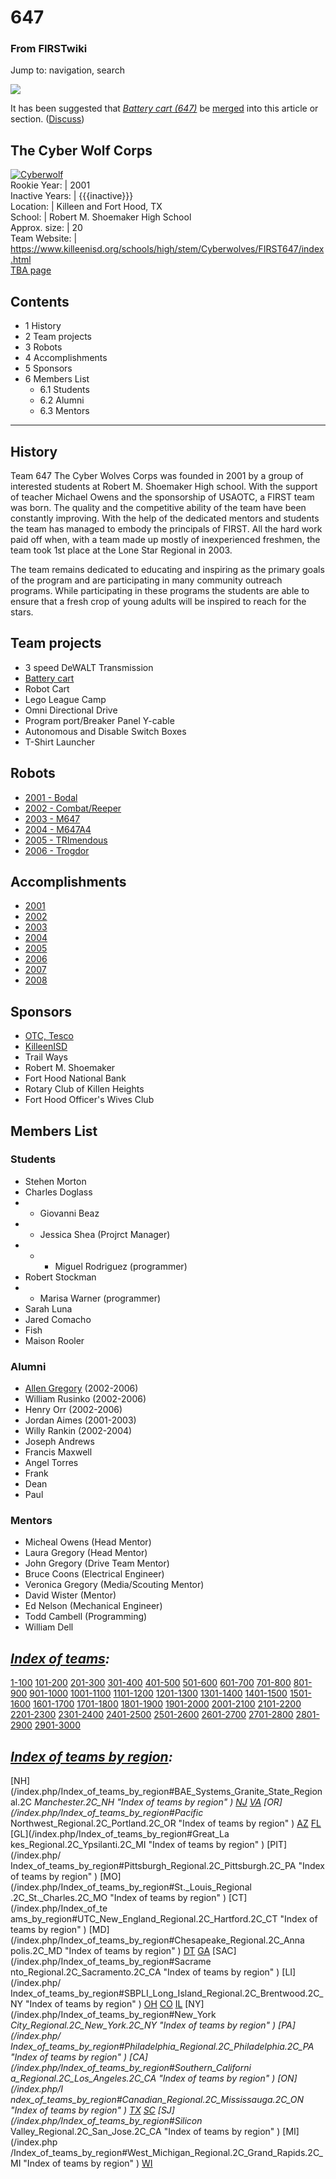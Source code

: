 # 647

### From FIRSTwiki

Jump to: navigation, search

[![](/media/a/ae/Mergefrom.gif)](/index.php/Image:Mergefrom.gif "" )

It has been suggested that _[Battery cart
(647)](/index.php/Battery_cart_%28647%29 "Battery cart \(647\)" )_ be
[merged](http://www.wikipedia.org/wiki/Merging_and_moving_pages
"wikipedia:Merging_and_moving_pages" ) into this article or section.
([Discuss](/index.php/Talk:647 "Talk:647" ))

The Cyber Wolf Corps  
---  
[![Cyberwolf](/media/0/08/Cyberwolf150.jpg)](/index.php/Image:Cyberwolf150.jpg
"Cyberwolf" )  
Rookie Year: | 2001  
Inactive Years: | {{{inactive}}}  
Location: | Killeen and Fort Hood, TX  
School: | Robert M. Shoemaker High School  
Approx. size: | 20  
Team Website: |
<https://www.killeenisd.org/schools/high/stem/Cyberwolves/FIRST647/index.html>  
[TBA page](http://www.thebluealliance.net/tbatv/team.php?team=647
"http://www.thebluealliance.net/tbatv/team.php?team=647" )  
  
  

  

## Contents

  * 1 History
  * 2 Team projects
  * 3 Robots
  * 4 Accomplishments
  * 5 Sponsors
  * 6 Members List
    * 6.1 Students
    * 6.2 Alumni
    * 6.3 Mentors  
---  
  

## History

Team 647 The Cyber Wolves Corps was founded in 2001 by a group of interested
students at Robert M. Shoemaker High school. With the support of teacher
Michael Owens and the sponsorship of USAOTC, a FIRST team was born. The
quality and the competitive ability of the team have been constantly
improving. With the help of the dedicated mentors and students the team has
managed to embody the principals of FIRST. All the hard work paid off when,
with a team made up mostly of inexperienced freshmen, the team took 1st place
at the Lone Star Regional in 2003.

The team remains dedicated to educating and inspiring as the primary goals of
the program and are participating in many community outreach programs. While
participating in these programs the students are able to ensure that a fresh
crop of young adults will be inspired to reach for the stars.


## Team projects

  * 3 speed DeWALT Transmission 
  * [Battery cart](/index.php/Battery_cart_%28647%29 "Battery cart \(647\)" )
  * Robot Cart 
  * Lego League Camp 
  * Omni Directional Drive 
  * Program port/Breaker Panel Y-cable 
  * Autonomous and Disable Switch Boxes 
  * T-Shirt Launcher 


## Robots

  * [2001 - Bodal](/index.php/Bodal_%28647%29 "Bodal \(647\)" )
  * [2002 - Combat/Reeper](/index.php/Combat_%28647%29 "Combat \(647\)" )
  * [2003 - M647](/index.php/M647_%28647%29 "M647 \(647\)" )
  * [2004 - M647A4](/index.php/M647A4_%28647%29 "M647A4 \(647\)" )
  * [2005 - TRImendous](/index.php/TRImendous_%28647%29 "TRImendous \(647\)" )
  * [2006 - Trogdor](/index.php/Trogdor_%28647%29 "Trogdor \(647\)" )


## Accomplishments

  * [2001](/index.php/647_in_2001 "647 in 2001" )
  * [2002](/index.php/647_in_2002 "647 in 2002" )
  * [2003](/index.php/647_in_2003 "647 in 2003" )
  * [2004](/index.php/647_in_2004 "647 in 2004" )
  * [2005](/index.php/647_in_2005 "647 in 2005" )
  * [2006](/index.php?title=647_in_2006&action=edit "647 in 2006" )
  * [2007](/index.php?title=647_in_2007&action=edit "647 in 2007" )
  * [2008](/index.php?title=647_in_2008&action=edit "647 in 2008" )


## Sponsors

  * [OTC, Tesco](http://www.otc.army.mil/otcweb/MainOTC.htm "http://www.otc.army.mil/otcweb/MainOTC.htm" )
  * [KilleenISD](http://www.killeenisd.org "http://www.killeenisd.org" )
  * Trail Ways 
  * Robert M. Shoemaker 
  * Fort Hood National Bank 
  * Rotary Club of Killen Heights 
  * Fort Hood Officer's Wives Club 


## Members List


### Students

  * Stehen Morton 
  * Charles Doglass 
  *   * Giovanni Beaz 
  *   * Jessica Shea (Projrct Manager) 
  *   *   * Miguel Rodriguez (programmer) 
  * Robert Stockman 
  *   * Marisa Warner (programmer) 
  * Sarah Luna 
  * Jared Comacho 
  * Fish 
  * Maison Rooler 

###  Alumni

  * [Allen Gregory](/index.php/User:Cyberwolf_22 "User:Cyberwolf 22" ) (2002-2006) 
  * William Rusinko (2002-2006) 
  * Henry Orr (2002-2006) 
  * Jordan Aimes (2001-2003) 
  * Willy Rankin (2002-2004) 
  * Joseph Andrews 
  * Francis Maxwell 
  * Angel Torres 
  * Frank 
  * Dean 
  * Paul 


### Mentors

  * Micheal Owens (Head Mentor) 
  * Laura Gregory (Head Mentor) 
  * John Gregory (Drive Team Mentor) 
  * Bruce Coons (Electrical Engineer) 
  * Veronica Gregory (Media/Scouting Mentor) 
  * David Wister (Mentor) 
  * Ed Nelson (Mechanical Engineer) 
  * Todd Cambell (Programming) 
  * William Dell 

  
  

_[Index of teams](/index.php/Index_of_teams "Index of teams" ):_  
---  
  
[1-100](/index.php/Index_of_teams#1-100 "Index of teams" )
[101-200](/index.php/Index_of_teams#101-200 "Index of teams" )
[201-300](/index.php/Index_of_teams#201-300 "Index of teams" )
[301-400](/index.php/Index_of_teams#301-400 "Index of teams" )
[401-500](/index.php/Index_of_teams#401-500 "Index of teams" )
[501-600](/index.php/Index_of_teams#501-600 "Index of teams" )
[601-700](/index.php/Index_of_teams#601-700 "Index of teams" )
[701-800](/index.php/Index_of_teams#701-800 "Index of teams" )
[801-900](/index.php/Index_of_teams#801-900 "Index of teams" )
[901-1000](/index.php/Index_of_teams#901-1000 "Index of teams" )
[1001-1100](/index.php/Index_of_teams#1001-1100 "Index of teams" )
[1101-1200](/index.php/Index_of_teams#1101-1200 "Index of teams" )
[1201-1300](/index.php/Index_of_teams#1201-1300 "Index of teams" )
[1301-1400](/index.php/Index_of_teams#1301-1400 "Index of teams" )
[1401-1500](/index.php/Index_of_teams#1401-1500 "Index of teams" )
[1501-1600](/index.php/Index_of_teams#1501-1600 "Index of teams" )
[1601-1700](/index.php/Index_of_teams#1601-1700 "Index of teams" )
[1701-1800](/index.php/Index_of_teams#1701-1800 "Index of teams" )
[1801-1900](/index.php/Index_of_teams#1801-1900 "Index of teams" )
[1901-2000](/index.php/Index_of_teams#1901-2000 "Index of teams" )
[2001-2100](/index.php/Index_of_teams#2001-2100 "Index of teams" )
[2101-2200](/index.php/Index_of_teams#2101-2200 "Index of teams" )
[2201-2300](/index.php/Index_of_teams#2201-2300 "Index of teams" )
[2301-2400](/index.php/Index_of_teams#2301-2400 "Index of teams" )
[2401-2500](/index.php/Index_of_teams#2401-2500 "Index of teams" )
[2501-2600](/index.php/Index_of_teams#2501-2600 "Index of teams" )
[2601-2700](/index.php/Index_of_teams#2601-2700 "Index of teams" )
[2701-2800](/index.php/Index_of_teams#2701-2800 "Index of teams" )
[2801-2900](/index.php/Index_of_teams#2801-2900 "Index of teams" )
[2901-3000](/index.php/Index_of_teams#2901-3000 "Index of teams" )  
  
_[Index of teams by region](/index.php/Index_of_teams_by_region "Index of
teams by region" ):_  
---  
  
[NH](/index.php/Index_of_teams_by_region#BAE_Systems_Granite_State_Regional.2C
_Manchester.2C_NH "Index of teams by region" )
[NJ](/index.php/Index_of_teams_by_region#New_Jersey_Regional.2C_Trenton.2C_NJ
"Index of teams by region" )
[VA](/index.php/Index_of_teams_by_region#NASA.2FVCU_Regional.2C_Richmond.2C_VA
"Index of teams by region" ) [OR](/index.php/Index_of_teams_by_region#Pacific_
Northwest_Regional.2C_Portland.2C_OR "Index of teams by region" )
[AZ](/index.php/Index_of_teams_by_region#Arizona_Regional.2C_Phoenix.2C_AZ
"Index of teams by region" )
[FL](/index.php/Index_of_teams_by_region#Florida_Regional.2C_Orlando.2C_FL
"Index of teams by region" ) [GL](/index.php/Index_of_teams_by_region#Great_La
kes_Regional.2C_Ypsilanti.2C_MI "Index of teams by region" ) [PIT](/index.php/
Index_of_teams_by_region#Pittsburgh_Regional.2C_Pittsburgh.2C_PA "Index of
teams by region" ) [MO](/index.php/Index_of_teams_by_region#St._Louis_Regional
.2C_St._Charles.2C_MO "Index of teams by region" ) [CT](/index.php/Index_of_te
ams_by_region#UTC_New_England_Regional.2C_Hartford.2C_CT "Index of teams by
region" ) [MD](/index.php/Index_of_teams_by_region#Chesapeake_Regional.2C_Anna
polis.2C_MD "Index of teams by region" )
[DT](/index.php/Index_of_teams_by_region#Detroit_Regional.2C_Detroit.2C_MI
"Index of teams by region" )
[GA](/index.php/Index_of_teams_by_region#Peachtree_Regional.2C_Duluth.2C_GA
"Index of teams by region" ) [SAC](/index.php/Index_of_teams_by_region#Sacrame
nto_Regional.2C_Sacramento.2C_CA "Index of teams by region" ) [LI](/index.php/
Index_of_teams_by_region#SBPLI_Long_Island_Regional.2C_Brentwood.2C_NY "Index
of teams by region" )
[OH](/index.php/Index_of_teams_by_region#Buckeye_Regional.2C_Cleveland.2C_OH
"Index of teams by region" )
[CO](/index.php/Index_of_teams_by_region#Colorado_Regional.2C_Denver.2C_CO
"Index of teams by region" )
[IL](/index.php/Index_of_teams_by_region#Midwest_Regional.2C_Evanston.2C_IL
"Index of teams by region" ) [NY](/index.php/Index_of_teams_by_region#New_York
_City_Regional.2C_New_York.2C_NY "Index of teams by region" ) [PA](/index.php/
Index_of_teams_by_region#Philadelphia_Regional.2C_Philadelphia.2C_PA "Index of
teams by region" ) [CA](/index.php/Index_of_teams_by_region#Southern_Californi
a_Regional.2C_Los_Angeles.2C_CA "Index of teams by region" ) [ON](/index.php/I
ndex_of_teams_by_region#Canadian_Regional.2C_Mississauga.2C_ON "Index of teams
by region" )
[TX](/index.php/Index_of_teams_by_region#Lone_Star_Regional.2C_Houston.2C_TX
"Index of teams by region" )
[SC](/index.php/Index_of_teams_by_region#Palmetto_Regional.2C_Columbia.2C_SC
"Index of teams by region" ) [SJ](/index.php/Index_of_teams_by_region#Silicon_
Valley_Regional.2C_San_Jose.2C_CA "Index of teams by region" ) [MI](/index.php
/Index_of_teams_by_region#West_Michigan_Regional.2C_Grand_Rapids.2C_MI "Index
of teams by region" )
[WI](/index.php/Index_of_teams_by_region#Wisconsin_Regional.2C_Milwaukee.2C_WI
"Index of teams by region" )  
  
